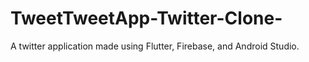 # TweetTweetApp-Twitter-Clone-
A twitter application made using Flutter, Firebase, and Android Studio.
